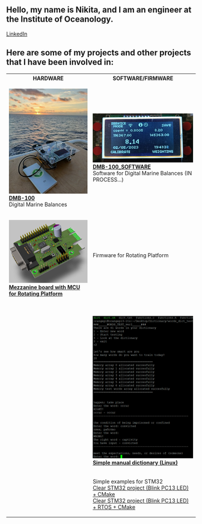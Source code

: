 ## Hello, my name is Nikita, and I am an engineer at the Institute of Oceanology.
[LinkedIn](https://linkedin.com/in/nikita-petrov-9bb780a9)
## Here are some of my projects and other projects that I have been involved in:

<table>
<tr>
<th> HARDWARE </th>
<th> SOFTWARE/FIRMWARE </th>
</tr>
   
  
<tr>
<td>
  
[<img width="320" src="https://github.com/Lazabuda/DMB-100/blob/main/DMB-100.jpg" />](https://github.com/Lazabuda/DMB-100)
<br/>
[**DMB-100**](https://github.com/Lazabuda/DMB-100)
<br/>
Digital Marine Balances

</td>
<td>

[<img width="320" src="https://github.com/Lazabuda/DMB-100_SOFTWARE/blob/main/Dispay_screen.jpg" />](https://github.com/Lazabuda/DMB-100_SOFTWARE)
<br/>
[**DMB-100_SOFTWARE**](https://github.com/Lazabuda/DMB-100_SOFTWARE)
<br/>
Software for Digital Marine Balances (IN PROCESS...)

</td>
</tr>
   
   
   
   
<tr>
<td>
  
[<img width="320" src="https://github.com/Lazabuda/Rotating_Platform_HW_MEZZ_MCU/blob/main/Mezzanine.png" />](https://github.com/Lazabuda/Rotating_Platform_HW_MEZZ_MCU)
<br/>
[**Mezzanine board with MCU for Rotating Platform**](https://github.com/Lazabuda/Rotating_Platform_HW_MEZZ_MCU)
<br/>
 
<br/>


</td>
<td>


Firmware for Rotating Platform
<br/>

<br/>

<br/>


</td>
</tr>

  
  
  
  
<tr>
<td>
  

<br/>

<br/>
 
<br/>


</td>
<td>



[<img width="320" src="https://github.com/Lazabuda/Lazabuda/blob/main/Word_dict.png" />](https://github.com/Lazabuda/words_dict_test)
<br/>
[**Simple manual dictionary (Linux)**](https://github.com/Lazabuda/words_dict_test)
<br/>


</td>
</tr>
   

</td>
</tr>

  
  
  
  
<tr>
<td>
  

<br/>

<br/>
 
<br/>


</td>
<td>


Simple examples for STM32
<br/>
[Сlear STM32 project (Blink PC13 LED) + CMake](https://github.com/Lazabuda/clear_stm32_project.git)
<br/>
[Сlear STM32 project (Blink PC13 LED) + RTOS + CMake](https://github.com/Lazabuda/clear_stm32_project_FreeRTOS.git)
<br/>


</td>
</tr>

